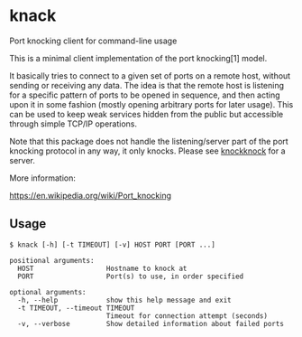 knack
=====

Port knocking client for command-line usage

This is a minimal client implementation of the port knocking[1] model. 

It basically tries to connect to a given set of ports on a remote host, without sending or receiving any data. The idea is that the remote host is listening for a specific pattern of ports to be opened in sequence, and then acting upon it in some fashion (mostly opening arbitrary ports for later usage). This can be used to keep weak services hidden from the public but accessible through simple TCP/IP operations.

Note that this package does not handle the listening/server part of the port knocking protocol in any way, it only knocks. Please see [knockknock](https://github.com/moxie0/knockknock) for a server.

More information:

https://en.wikipedia.org/wiki/Port_knocking


Usage
-----

    $ knack [-h] [-t TIMEOUT] [-v] HOST PORT [PORT ...]
    
    positional arguments:
      HOST                  Hostname to knock at
      PORT                  Port(s) to use, in order specified
    
    optional arguments:
      -h, --help            show this help message and exit
      -t TIMEOUT, --timeout TIMEOUT
                            Timeout for connection attempt (seconds)
      -v, --verbose         Show detailed information about failed ports
